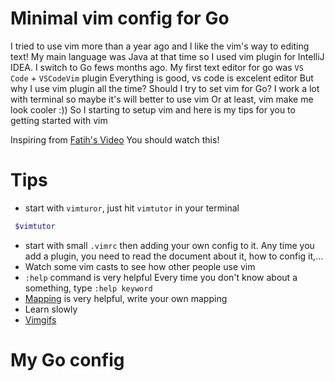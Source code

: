 # Minimal vim config for Go
I tried to use vim more than a year ago and I like the vim's way to editing text!
My main language was Java at that time so I used vim plugin for IntelliJ IDEA.
I switch to Go fews months ago.
My first text editor for go was `VS Code` + `VSCodeVim` plugin
Everything is good, vs code is excelent editor
But why I use vim plugin all the time?
Should I try to set vim for Go?
I work a lot with terminal so maybe it's will better to use vim
Or at least, vim make me look cooler :))
So I starting to setup vim and here is my tips for you to getting started with vim

Inspiring from [Fatih's Video](https://www.youtube.com/watch?v=7BqJ8dzygtU)
You should watch this!

# Tips
- start with `vimturor`, just hit `vimtutor` in your terminal
```bash
 $vimtutor
```

- start with small `.vimrc` then adding your own config to it.
Any time you add a plugin, you need to read the document about it, how to config it,...
- Watch some vim casts to see how other people use vim
- `:help` command is very helpful
Every time you don't know about a something, type `:help keyword`
- [Mapping](http://learnvimscripthehardway.stevelosh.com/chapters/03.html) is very helpful, write your own mapping
- Learn slowly
- [Vimgifs](https://vimgifs.com/)
# My Go config


